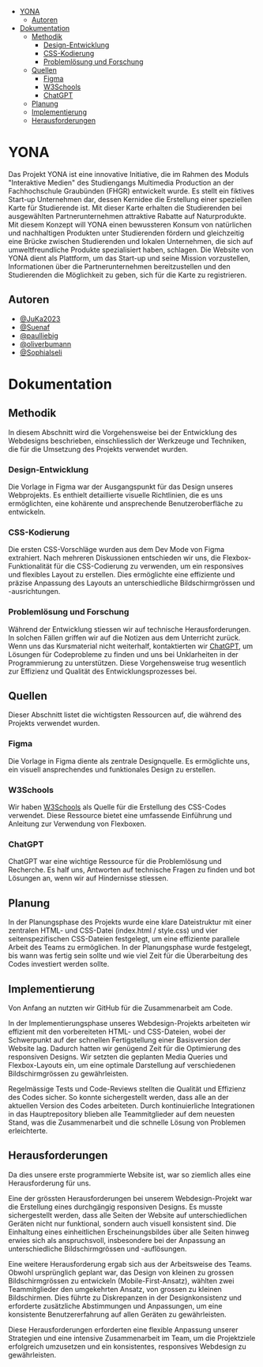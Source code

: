 - [YONA](#yona)
  - [Autoren](#autoren)
- [Dokumentation](#dokumentation)
  - [Methodik](#methodik)
    - [Design-Entwicklung](#design-entwicklung)
    - [CSS-Kodierung](#css-kodierung)
    - [Problemlösung und Forschung](#problemlösung-und-forschung)
  - [Quellen](#quellen)
    - [Figma](#figma)
    - [W3Schools](#w3schools)
    - [ChatGPT](#chatgpt)
  - [Planung](#planung)
  - [Implementierung](#implementierung)
  - [Herausforderungen](#herausforderungen)

# YONA

Das Projekt YONA ist eine innovative Initiative, die im Rahmen des Moduls "Interaktive Medien" des Studiengangs Multimedia Production an der Fachhochschule Graubünden (FHGR) entwickelt wurde. Es stellt ein fiktives Start-up Unternehmen dar, dessen Kernidee die Erstellung einer speziellen Karte für Studierende ist. Mit dieser Karte erhalten die Studierenden bei ausgewählten Partnerunternehmen attraktive Rabatte auf Naturprodukte. Mit diesem Konzept will YONA einen bewussteren Konsum von natürlichen und nachhaltigen Produkten unter Studierenden fördern und gleichzeitig eine Brücke zwischen Studierenden und lokalen Unternehmen, die sich auf umweltfreundliche Produkte spezialisiert haben, schlagen. Die Website von YONA dient als Plattform, um das Start-up und seine Mission vorzustellen, Informationen über die Partnerunternehmen bereitzustellen und den Studierenden die Möglichkeit zu geben, sich für die Karte zu registrieren.

## Autoren

- [@JuKa2023](https://github.com/JuKa2023)
- [@Suenaf](https://github.com/Suenaf)
- [@paulliebig](https://github.com/paulliebig)
- [@oliverbumann](https://github.com/oliverbumann)
- [@SophiaIseli](https://github.com/SophiaIseli)

# Dokumentation

## Methodik

In diesem Abschnitt wird die Vorgehensweise bei der Entwicklung des Webdesigns beschrieben, einschliesslich der Werkzeuge und Techniken, die für die Umsetzung des Projekts verwendet wurden.

### Design-Entwicklung

Die Vorlage in Figma war der Ausgangspunkt für das Design unseres Webprojekts. Es enthielt detaillierte visuelle Richtlinien, die es uns ermöglichten, eine kohärente und ansprechende Benutzeroberfläche zu entwickeln.

### CSS-Kodierung

Die ersten CSS-Vorschläge wurden aus dem Dev Mode von Figma extrahiert. Nach mehreren Diskussionen entschieden wir uns, die Flexbox-Funktionalität für die CSS-Codierung zu verwenden, um ein responsives und flexibles Layout zu erstellen. Dies ermöglichte eine effiziente und präzise Anpassung des Layouts an unterschiedliche Bildschirmgrössen und -ausrichtungen.

### Problemlösung und Forschung

Während der Entwicklung stiessen wir auf technische Herausforderungen. In solchen Fällen griffen wir auf die Notizen aus dem Unterricht zurück. Wenn uns das Kursmaterial nicht weiterhalf, kontaktierten wir [ChatGPT](https://chat.openai.com/c/0c86d02e-cf73-4878-8671-4585188888fa), um Lösungen für Codeprobleme zu finden und uns bei Unklarheiten in der Programmierung zu unterstützen. Diese Vorgehensweise trug wesentlich zur Effizienz und Qualität des Entwicklungsprozesses bei.

## Quellen

Dieser Abschnitt listet die wichtigsten Ressourcen auf, die während des Projekts verwendet wurden.

### Figma

Die Vorlage in Figma diente als zentrale Designquelle. Es ermöglichte uns, ein visuell ansprechendes und funktionales Design zu erstellen.

### W3Schools

Wir haben [W3Schools](https://www.w3schools.com/css/css3_flexbox.asp) als Quelle für die Erstellung des CSS-Codes verwendet. Diese Ressource bietet eine umfassende Einführung und Anleitung zur Verwendung von Flexboxen.

### ChatGPT

ChatGPT war eine wichtige Ressource für die Problemlösung und Recherche. Es half uns, Antworten auf technische Fragen zu finden und bot Lösungen an, wenn wir auf Hindernisse stiessen.

## Planung

In der Planungsphase des Projekts wurde eine klare Dateistruktur mit einer zentralen HTML- und CSS-Datei (index.html / style.css) und vier seitenspezifischen CSS-Dateien festgelegt, um eine effiziente parallele Arbeit des Teams zu ermöglichen. In der Planungsphase wurde festgelegt, bis wann was fertig sein sollte und wie viel Zeit für die Überarbeitung des Codes investiert werden sollte.

## Implementierung

Von Anfang an nutzten wir GitHub für die Zusammenarbeit am Code.

In der Implementierungsphase unseres Webdesign-Projekts arbeiteten wir effizient mit den vorbereiteten HTML- und CSS-Dateien, wobei der Schwerpunkt auf der schnellen Fertigstellung einer Basisversion der Website lag. Dadurch hatten wir genügend Zeit für die Optimierung des responsiven Designs. Wir setzten die geplanten Media Queries und Flexbox-Layouts ein, um eine optimale Darstellung auf verschiedenen Bildschirmgrössen zu gewährleisten.

Regelmässige Tests und Code-Reviews stellten die Qualität und Effizienz des Codes sicher. So konnte sichergestellt werden, dass alle an der aktuellen Version des Codes arbeiteten. Durch kontinuierliche Integrationen in das Hauptrepository blieben alle Teammitglieder auf dem neuesten Stand, was die Zusammenarbeit und die schnelle Lösung von Problemen erleichterte.

## Herausforderungen

Da dies unsere erste programmierte Website ist, war so ziemlich alles eine Herausforderung für uns.

Eine der grössten Herausforderungen bei unserem Webdesign-Projekt war die Erstellung eines durchgängig responsiven Designs. Es musste sichergestellt werden, dass alle Seiten der Website auf unterschiedlichen Geräten nicht nur funktional, sondern auch visuell konsistent sind. Die Einhaltung eines einheitlichen Erscheinungsbildes über alle Seiten hinweg erwies sich als anspruchsvoll, insbesondere bei der Anpassung an unterschiedliche Bildschirmgrössen und -auflösungen.

Eine weitere Herausforderung ergab sich aus der Arbeitsweise des Teams. Obwohl ursprünglich geplant war, das Design von kleinen zu grossen Bildschirmgrössen zu entwickeln (Mobile-First-Ansatz), wählten zwei Teammitglieder den umgekehrten Ansatz, von grossen zu kleinen Bildschirmen. Dies führte zu Diskrepanzen in der Designkonsistenz und erforderte zusätzliche Abstimmungen und Anpassungen, um eine konsistente Benutzererfahrung auf allen Geräten zu gewährleisten.

Diese Herausforderungen erforderten eine flexible Anpassung unserer Strategien und eine intensive Zusammenarbeit im Team, um die Projektziele erfolgreich umzusetzen und ein konsistentes, responsives Webdesign zu gewährleisten.
